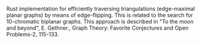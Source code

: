 Rust implementation for efficiently traversing triangulations (edge-maximal planar graphs) by means of edge-flipping.
This is related to the search for 10-chromatic biplanar graphs. This approach is described in "To the moon and beyond", E. Gethner., Graph Theory: Favorite Conjectures and Open Problems-2, 115-133.
